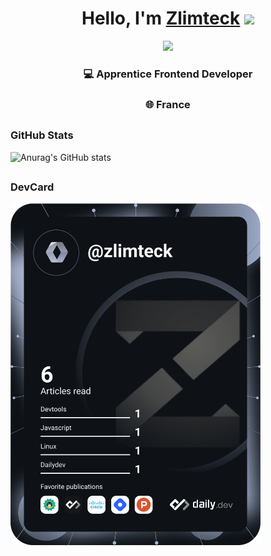 <div align="center">
   <h1>Hello, I'm <a href=" ">Zlimteck</a> <img src="https://wprock.fr/ezoimgfmt/assets.wprock.fr/emoji/joypixels/512/1f44b.png?ezimgfmt=ng%3Awebp%2Fngcb25%2Frs%3Adevice%2Frscb25-1" width="25px"> </h1>
</div>

<div align="center">
<img src="https://zupimages.net/up/22/31/9ab0.png">
</div>

<div align="center">
<h3>💻 Apprentice Frontend Developer</h3>
<h3>🌐 France</h3>
</div>

## <h3 align="left">GitHub Stats</h3>

![Anurag's GitHub stats](https://github-readme-stats.vercel.app/api?username=zlimteck&show_icons=true&theme=tokyonight)

## <h3 align="left">DevCard</h3>

<div align="left">
<a href="https://app.daily.dev/DailyDevTips"><img src="https://github.com/zlimteck/zlimteck/blob/main/devcard.svg" width="400" alt="Zlimteck Dev Card"/></a>
</div>
